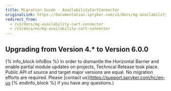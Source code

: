 ```yaml
---
title: Migration Guide - AvailabilityCartConnector
originalLink: https://documentation.spryker.com/v1/docs/mg-availability-cart-connector
redirect_from:
  - /v1/docs/mg-availability-cart-connector
  - /v1/docs/en/mg-availability-cart-connector
---
```


## Upgrading from Version 4.* to Version 6.0.0
{% info_block infoBox %}
In order to dismantle the Horizontal Barrier and enable partial module updates on projects, Technical Release took place. Public API of source and target major versions are equal. No migration efforts are required. Please [contact us](https://support.spryker.com/hc/en-us
{% endinfo_block %} if you have any questions.)
